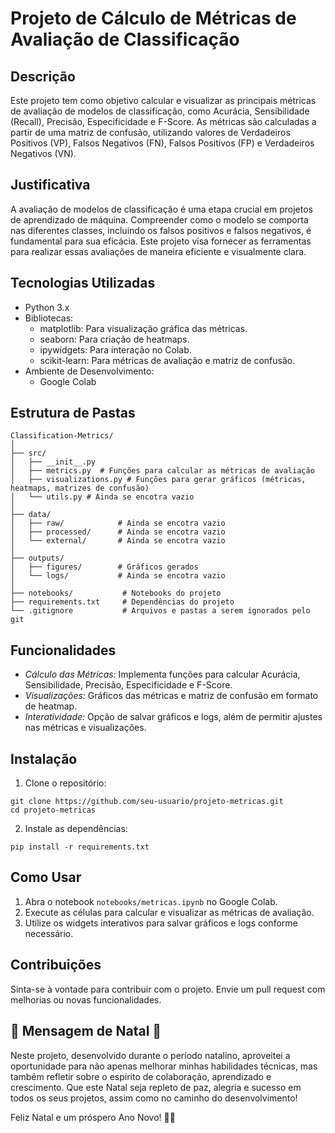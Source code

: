 # Projeto de Cálculo de Métricas de Avaliação de Classificação

## Descrição

Este projeto tem como objetivo calcular e visualizar as principais métricas de avaliação de modelos de classificação, como Acurácia, Sensibilidade (Recall), Precisão, Especificidade e F-Score. As métricas são calculadas a partir de uma matriz de confusão, utilizando valores de Verdadeiros Positivos (VP), Falsos Negativos (FN), Falsos Positivos (FP) e Verdadeiros Negativos (VN).

## Justificativa

A avaliação de modelos de classificação é uma etapa crucial em projetos de aprendizado de máquina. Compreender como o modelo se comporta nas diferentes classes, incluindo os falsos positivos e falsos negativos, é fundamental para sua eficácia. Este projeto visa fornecer as ferramentas para realizar essas avaliações de maneira eficiente e visualmente clara.

## Tecnologias Utilizadas

- Python 3.x
- Bibliotecas:
  - matplotlib: Para visualização gráfica das métricas.
  - seaborn: Para criação de heatmaps.
  - ipywidgets: Para interação no Colab.
  - scikit-learn: Para métricas de avaliação e matriz de confusão.
- Ambiente de Desenvolvimento:
  - Google Colab

## Estrutura de Pastas

```
Classification-Metrics/
│
├── src/
│   ├── __init__.py
│   ├── metrics.py  # Funções para calcular as métricas de avaliação
│   ├── visualizations.py # Funções para gerar gráficos (métricas, heatmaps, matrizes de confusão)
│   └── utils.py # Ainda se encotra vazio
│
├── data/
│   ├── raw/            # Ainda se encotra vazio
│   ├── processed/      # Ainda se encotra vazio
│   └── external/       # Ainda se encotra vazio
│
├── outputs/
│   ├── figures/        # Gráficos gerados
│   └── logs/           # Ainda se encotra vazio
│
├── notebooks/           # Notebooks do projeto
├── requirements.txt     # Dependências do projeto
└── .gitignore           # Arquivos e pastas a serem ignorados pelo git

```

## Funcionalidades

- *Cálculo das Métricas:* Implementa funções para calcular Acurácia, Sensibilidade, Precisão, Especificidade e F-Score.
- *Visualizações:* Gráficos das métricas e matriz de confusão em formato de heatmap.
- *Interatividade:* Opção de salvar gráficos e logs, além de permitir ajustes nas métricas e visualizações.

## Instalação

1. Clone o repositório:
```
git clone https://github.com/seu-usuario/projeto-metricas.git
cd projeto-metricas
```
2. Instale as dependências:
```
pip install -r requirements.txt
```

## Como Usar

1. Abra o notebook `notebooks/metricas.ipynb` no Google Colab.
2. Execute as células para calcular e visualizar as métricas de avaliação.
3. Utilize os widgets interativos para salvar gráficos e logs conforme necessário.

## Contribuições

Sinta-se à vontade para contribuir com o projeto. Envie um pull request com melhorias ou novas funcionalidades.


## 🎄 Mensagem de Natal 🎄

Neste projeto, desenvolvido durante o período natalino, aproveitei a oportunidade para não apenas melhorar minhas habilidades técnicas, mas também refletir sobre o espírito de colaboração, aprendizado e crescimento. Que este Natal seja repleto de paz, alegria e sucesso em todos os seus projetos, assim como no caminho do desenvolvimento!

Feliz Natal e um próspero Ano Novo! 🎅🎁
